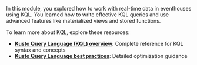 In this module, you explored how to work with real-time data in eventhouses using KQL. You learned how to write effective KQL queries and use advanced features like materialized views and stored functions.

To learn more about KQL, explore these resources:

- **[Kusto Query Language (KQL) overview](/kusto/query?azure-portal=true)**: Complete reference for KQL syntax and concepts
- **[Kusto Query Language best practices](/kusto/query/best-practices?azure-portal=true)**: Detailed optimization guidance